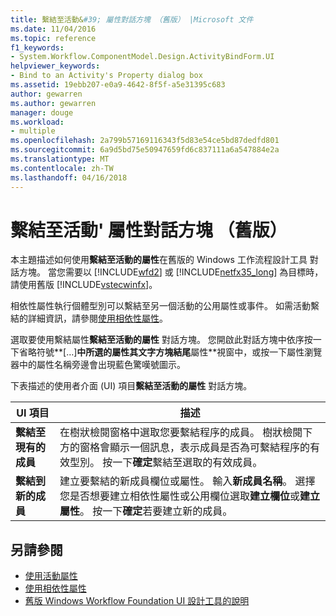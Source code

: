 ```yaml
---
title: 繫結至活動&#39; 屬性對話方塊 （舊版） |Microsoft 文件
ms.date: 11/04/2016
ms.topic: reference
f1_keywords:
- System.Workflow.ComponentModel.Design.ActivityBindForm.UI
helpviewer_keywords:
- Bind to an Activity's Property dialog box
ms.assetid: 19ebb207-e0a9-4642-8f5f-a5e31395c683
author: gewarren
ms.author: gewarren
manager: douge
ms.workload:
- multiple
ms.openlocfilehash: 2a799b57169116343f5d83e54ce5bd87dedfd801
ms.sourcegitcommit: 6a9d5bd75e50947659fd6c837111a6a547884e2a
ms.translationtype: MT
ms.contentlocale: zh-TW
ms.lasthandoff: 04/16/2018
---
```

# <a name="bind-to-an-activity39s-property-dialog-box-legacy"></a>繫結至活動&#39; 屬性對話方塊 （舊版）
本主題描述如何使用**繫結至活動的屬性**在舊版的 Windows 工作流程設計工具 對話方塊。 當您需要以 [!INCLUDE[wfd2](../workflow-designer/includes/wfd2_md.md)] 或 [!INCLUDE[netfx35_long](../workflow-designer/includes/netfx35_long_md.md)] 為目標時，請使用舊版 [!INCLUDE[vstecwinfx](../workflow-designer/includes/vstecwinfx_md.md)]。

 相依性屬性執行個體型別可以繫結至另一個活動的公用屬性或事件。 如需活動繫結的詳細資訊，請參閱[使用相依性屬性](http://go.microsoft.com/fwlink?LinkID=65007)。

 選取要使用繫結屬性**繫結至活動的屬性** 對話方塊。 您開啟此對話方塊中依序按一下省略符號**[…]**中所選的屬性其文字方塊結尾**屬性**視窗中，或按一下屬性瀏覽器中的屬性名稱旁邊會出現藍色驚嘆號圖示。

 下表描述的使用者介面 (UI) 項目**繫結至活動的屬性** 對話方塊。

|UI 項目|描述|
|----------------|-----------------|
|**繫結至現有的成員**|在樹狀檢閱窗格中選取您要繫結程序的成員。 樹狀檢閱下方的窗格會顯示一個訊息，表示成員是否為可繫結程序的有效型別。 按一下**確定**繫結至選取的有效成員。|
|**繫結到新的成員**|建立要繫結的新成員欄位或屬性。 輸入**新成員名稱**。 選擇您是否想要建立相依性屬性或公用欄位選取**建立欄位**或**建立屬性**。 按一下**確定**若要建立新的成員。|

## <a name="see-also"></a>另請參閱

- [使用活動屬性](http://go.microsoft.com/fwlink?LinkID=65013)
- [使用相依性屬性](http://go.microsoft.com/fwlink?LinkID=65007)
- [舊版 Windows Workflow Foundation UI 設計工具的說明](../workflow-designer/legacy-designer-for-windows-workflow-foundation-ui-help.md)